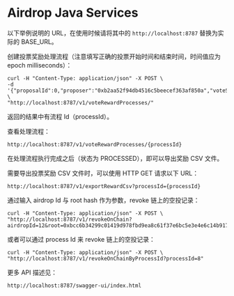 # Airdrop Java Services

以下举例说明的 URL，在使用时候请将其中的 `http://localhost:8787` 替换为实际的 BASE_URL。

创建投票奖励处理流程（注意填写正确的投票开始时间和结束时间，时间值应为 epoch milliseconds）：

```shell
curl -H "Content-Type: application/json" -X POST \
-d '{"proposalId":0,"proposer":"0xb2aa52f94db4516c5beecef363af850a","voteStartTimestamp":1620000000000,"voteEndTimestamp":1623744459999}' \
"http://localhost:8787/v1/voteRewardProcesses/"
```

返回的结果中有流程 Id（processId）。

查看处理流程：

```url
http://localhost:8787/v1/voteRewardProcesses/{processId}
```

在处理流程执行完成之后（状态为 PROCESSED），即可以导出奖励 CSV 文件。

需要导出投票奖励 CSV 文件时，可以使用 HTTP GET 请求以下 URL：

```url
http://localhost:8787/v1/exportRewardCsv?processId={processId}
```

通过输入 airdrop Id 与 root hash 作为参数，revoke 链上的空投记录：

```shell
curl -H "Content-Type: application/json" -X POST \
"http://localhost:8787/v1/revokeOnChain?airdropId=12&root=0xbcc6b34299c01419d978fbd9ea8c61f37e6bc5e3e4e6c14b917946733bcc87b2"
```

或者可以通过 process Id 来 revoke 链上的空投记录：

```shell
curl -H "Content-Type: application/json" -X POST \
"http://localhost:8787/v1/revokeOnChainByProcessId?processId=8"
```

更多 API 描述见：

```
http://localhost:8787/swagger-ui/index.html
```

